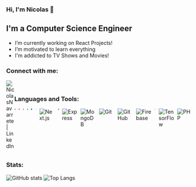 ### Hi, I'm Nicolas 👋

## I'm a Computer Science Engineer

- I’m currently working on React Projects!
- I’m motivated to learn everything
- I'm addicted to TV Shows and Movies!

### Connect with me:

[<img align="left" alt="NicolasNavarrete | LinkedIn" width="22px" src="https://cdn.jsdelivr.net/npm/simple-icons@v3/icons/linkedin.svg" />][linkedin]

<br />

### Languages and Tools:
<div style="display: flex; gap: 8px;">
<a href="https://code.visualstudio.com/" target="_blank">
<img align="left" title="Visual Studio Code" alt="Visual Studio Code" width="42"  src="https://raw.githubusercontent.com/github/explore/80688e429a7d4ef2fca1e82350fe8e3517d3494d/topics/visual-studio-code/visual-studio-code.png" /> 
</a>

<a href="https://developer.mozilla.org/es/docs/Web/HTML" target="_blank">
<img align="left" title="HTML5" alt="HTML5" width="42" src="https://raw.githubusercontent.com/github/explore/80688e429a7d4ef2fca1e82350fe8e3517d3494d/topics/html/html.png" />
</a>

<a href="https://developer.mozilla.org/es/docs/Web/CSS" target="_blank">
<img align="left" title="CSS3" alt="CSS3" width="42" src="https://raw.githubusercontent.com/github/explore/80688e429a7d4ef2fca1e82350fe8e3517d3494d/topics/css/css.png" />
</a>

<a href="https://developer.mozilla.org/es/docs/Web/JavaScript" target="_blank">
<img align="left" title="JavaScript" alt="JavaScript" width="42" src="https://raw.githubusercontent.com/github/explore/80688e429a7d4ef2fca1e82350fe8e3517d3494d/topics/javascript/javascript.png" />
</a>

<a href="https://www.typescriptlang.org/" target="_blank">
<img align="left" title="TypeScript" alt="TypeScript" width="42" src="https://raw.githubusercontent.com/github/explore/80688e429a7d4ef2fca1e82350fe8e3517d3494d/topics/typescript/typescript.png" />
</a>
  
<a href="https://reactjs.org/" target="_blank">
<img align="left" title="React.js" alt="React.js" width="42" src="https://raw.githubusercontent.com/github/explore/80688e429a7d4ef2fca1e82350fe8e3517d3494d/topics/react/react.png" />
</a> 

<a href="https://nextjs.org/" target="_blank">
<img align="left" title="Next.js" alt="Next.js" width="42" src="https://www.ongraph.com/wp-content/uploads/2018/02/nextjs_icon.png" />

  
<a href="https://nodejs.org/en/" target="_blank">
<img align="left" title="Node.js" alt="Node.js" width="42" src="https://raw.githubusercontent.com/github/explore/80688e429a7d4ef2fca1e82350fe8e3517d3494d/topics/nodejs/nodejs.png" />

  
<a href="http://expressjs.com/" target="_blank">
<img align="left" title="ExpressJS" alt="Express" width="42" src="https://www.vectorlogo.zone/logos/expressjs/expressjs-icon.svg" />
</a>
  
<a href="https://www.mongodb.com/" target="_blank">
<img align="left" title="MongoDB" alt="MongoDB" width="42" src="https://www.vectorlogo.zone/logos/mongodb/mongodb-icon.svg" />
</a>
  
  
<a href="https://git-scm.com/" target="_blank">
<img align="left" title="Git" alt="Git" width="42" src="https://www.vectorlogo.zone/logos/git-scm/git-scm-icon.svg" />
</a>
  
<a href="https://github.com/" target="_blank">
<img align="left" title="GitHub" alt="GitHub" width="42" src="https://www.svgrepo.com/show/303615/github-icon-1-logo.svg" />
</a>
  
<a href="https://firebase.google.com/?hl=en" target="_blank">
<img align="left" title="Firebase" alt="Firebase" width="42" src="https://img.icons8.com/color/48/000000/firebase.png" />
</a>
  
<a href="https://www.python.org/" target="_blank">
<img align="left" title="Python" alt="Python" width="42" src="https://raw.githubusercontent.com/github/explore/80688e429a7d4ef2fca1e82350fe8e3517d3494d/topics/python/python.png" />
</a>
  
<a href="https://www.tensorflow.org/?hl=es-419" target="_blank">
<img align="left" title="TensorFlow" alt="TensorFlow" width="42" src="https://upload.wikimedia.org/wikipedia/commons/thumb/2/2d/Tensorflow_logo.svg/957px-Tensorflow_logo.svg.png" />
</a>
<a href="https://www.php.net/" target="_blank">
<img align="left" title="PHP" alt="PHP" width="42" src="https://www.vectorlogo.zone/logos/php/php-icon.svg" />
</a>
</div>

<br />
<br />
<br />
<br />
  
### Stats:

<a>![GitHub stats](https://github-readme-stats-six-mu-59.vercel.app/api?username=nikkonv&show_icons=true) 
</a>
<a>![Top Langs](https://github-readme-stats-six-mu-59.vercel.app/api/top-langs/?username=nikkonv&layout=compact)
</a>

<br />

[linkedin]: https://www.linkedin.com/in/nicolas-navarrete-maldonado-5aa0021a6/
